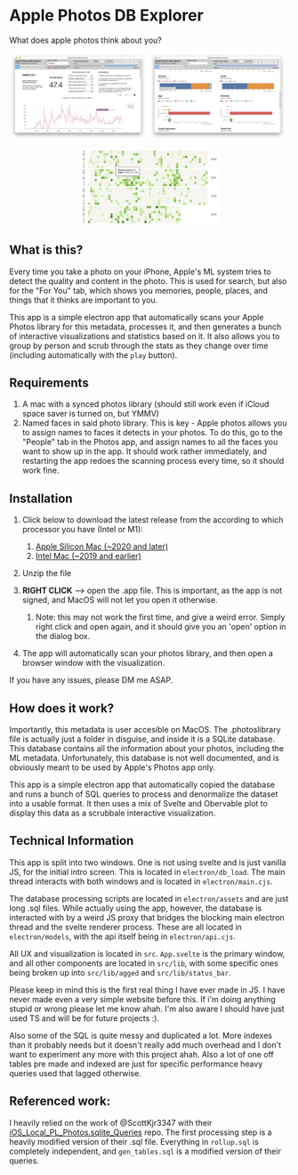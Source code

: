 # Apple Photos DB Explorer

What does apple photos think about you?
<div>
    <img src="readme_images/timeline.png" alt="Timeline" style="display: inline-block; width: 49%; height: auto;">
    <img src="readme_images/stats.png" alt="Stats" style="display: inline-block; width: 49%; height: auto;">
</div>
<p align="center">
   <img src="readme_images/activity_fig.png" alt="Github-style activity metric" style=" width:50%; height:auto;">
</p>

## What is this?

Every time you take a photo on your iPhone, Apple's ML system tries to detect the quality and content in the photo. This is used for search, but also for the "For You" tab, which shows you memories, people, places, and things that it thinks are important to you.

This app is a simple electron app that automatically scans your Apple Photos library for this metadata, processes it, and then generates a bunch of interactive visualizations and statistics based on it. It also allows you to group by person and scrub through the stats as they change over time (including automatically with the `play` button).




## Requirements

1. A mac with a synced photos library (should still work even if iCloud space saver is turned on, but YMMV)
2. Named faces in said photo library. This is key - Apple photos allows you to assign names to faces it detects in your photos. To do this, go to the "People" tab in the Photos app, and assign names to all the faces you want to show up in the app. It should work rather immediately, and restarting the app redoes the scanning process every time, so it should work fine. 

## Installation

1. Click below to download the latest release from the according to which processor you have (Intel or M1): 
    1. [Apple Silicon Mac (~2020 and later)](https://github.com/lizdotsh/Apple-Photos-DB-Explorer/releases/latest/download/apple-photos-db-explorer-apple-silicon.zip)
    2. [Intel Mac (~2019 and earlier)](https://github.com/lizdotsh/Apple-Photos-DB-Explorer/releases/latest/download/apple-photos-db-explorer-intel.zip)

    
2. Unzip the file
3. **RIGHT CLICK** --> open the .app file. This is important, as the app is not signed, and MacOS will not let you open it otherwise.
    1. Note: this may not work the first time, and give a weird error. Simply right click and open again, and it should give you an 'open' option in the dialog box.
4. The app will automatically scan your photos library, and then open a browser window with the visualization.

If you have any issues, please DM me ASAP. 

## How does it work? 

Importantly, this metadata is user accesible on MacOS. The .photoslibrary file is actually just a folder in disguise, and inside it is a SQLite database. This database contains all the information about your photos, including the ML metadata. Unfortunately, this database is not well documented, and is obviously meant to be used by Apple's Photos app only.

This app is a simple electron app that automatically copied the database and runs a bunch of SQL queries to process and denormalize the dataset into a usable format. It then uses a mix of Svelte and Obervable plot to display this data as a scrubbale interactive visualization. 

## Technical Information

This app is split into two windows. One is not using svelte and is just vanilla JS, for the initial intro screen. This is located in `electron/db_load`. The main thread interacts with both windows and is located in `electron/main.cjs`. 

The database processing scripts are located in `electron/assets` and are just long .sql files. While actually using the app, however, the database is interacted with by a weird JS proxy that bridges the blocking main electron thread and the svelte renderer process. These are all located in `electron/models`, with the api itself being in `electron/api.cjs`.

All UX and visualization is located in `src`. `App.svelte` is the primary window, and all other components are located in `src/lib`, with some specific ones being broken up into `src/lib/agged` and `src/lib/status_bar`. 

Please keep in mind this is the first real thing I have ever made in JS. I have never made even a very simple website before this. If i'm doing anything stupid or wrong please let me know ahah. I'm also aware I should have just used TS and will be for future projects :). 

Also some of the SQL is quite messy and duplicated a lot. More indexes than it probably needs but it doesn't really add much overhead and I don't want to experiment any more with this project ahah. Also a lot of one off tables pre made and indexed are just for specific performance heavy queries used that lagged otherwise. 

## Referenced work: 

I heavily relied on the work of @ScottKjr3347 with their [iOS_Local_PL_Photos.sqlite_Queries](https://github.com/ScottKjr3347/iOS_Local_PL_Photos.sqlite_Queries) repo. The first processing step is a heavily modified version of their .sql file. Everything in `rollup.sql` is completely independent, and `gen_tables.sql` is a modified version of their queries. 